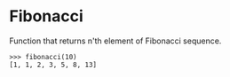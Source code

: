 # Fibonacci

Function that returns n'th element of Fibonacci sequence.

```
>>> fibonacci(10)
[1, 1, 2, 3, 5, 8, 13]
```
